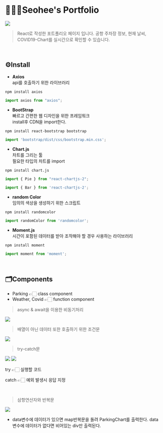 # 💁🏻‍♀️Seohee's Portfolio

<img src="https://user-images.githubusercontent.com/86407453/142332319-ad9952c3-69e2-4526-a5a5-2dc6eb598c6e.jpg"/>

> React로 작성한 포트폴리오 페이지 입니다. 공항 주차장 정보, 현재 날씨, COVID19-Chart를 실시간으로 확인할 수 있습니다.

<br />

## ⚙️Install

* **Axios** <br/>
api를 호출하기 위한 라이브러리
```
npm install axios
```
```js
import axios from "axios"; 
```

* **BootStrap** <br/>
빠르고 간편한 웹 디자인을 위한 프레임워크 <br/>
install후 CDN을 import한다.

```
npm install react-bootstrap bootstrap
```

```js
import 'bootstrap/dist/css/bootstrap.min.css';
```

* **Chart.js** <br/>
차트를 그리는 툴 <br/>
필요한 타입의 차트를 import

```
npm install chart.js
```

```js
import { Pie } from "react-chartjs-2";
```

```js
import { Bar } from 'react-chartjs-2';
```

* **random Color** <br/>
임의의 색상을 생성하기 위한 스크립트

```
npm install randomcolor
```

```js
import randomColor from 'randomcolor';
```

* **Moment.js** <br/>
시간이 포함된 데이터를 받아 조작해야 할 경우 사용하는 라이브러리

```
npm install moment
```

```js
import moment from 'moment';
```

<br/>

## 🗂️Components

- Parking 👉🏻 class component 
- Weather, Covid 👉🏻 function component

> async & await을 이용한 비동기처리

<img src="https://user-images.githubusercontent.com/86407453/142582680-f4468340-3e59-4a2f-a6f1-e3ca713ad0df.png"/>

<br/>

> 배열이 아닌 데이터 또한 호출하기 위한 조건문

<img src="https://user-images.githubusercontent.com/86407453/142582769-06dd91fc-dfda-4f77-94be-9ddf4697cfb3.png"/>

<br/>

>try-catch문

<img src="https://user-images.githubusercontent.com/86407453/142583280-545f8cb0-406c-4622-be32-06d03de4c862.png"/>
<img src="https://user-images.githubusercontent.com/86407453/142583300-5dc10a61-f5f6-4a50-aeaa-c216d986eedd.png"/>

 try 👉🏻 실행할 코드 <br />

 catch 👉🏻 예외 발생시 응답 지정 
 
 <br/>
 
> 삼항연산자와 반복문

 <img src="https://user-images.githubusercontent.com/86407453/142585025-04c9a048-1e8a-4f8e-8251-34acf8aeb11b.png"/> 
 
* data변수에 데이터가 있으면
map반복문을 돌려 ParkingChart를 출력한다.
data변수에 데이터가 없다면 비어있는 div만 출력된다.


